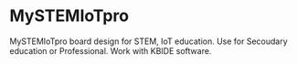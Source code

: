 # MySTEMIoTpro
MySTEMIoTpro board design for STEM, IoT education. Use for Secoudary education or Professional. Work with KBIDE software.
